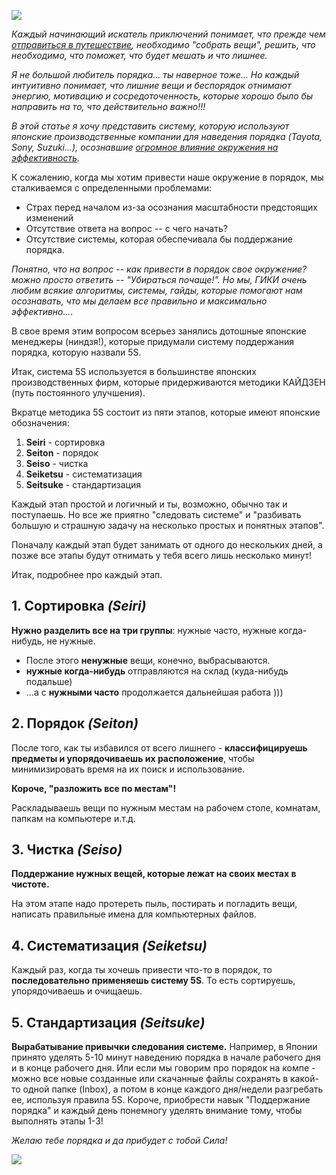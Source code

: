 
<!--
Title: Ниндзя эффективность. Как привести в порядок свое логово за 5 шагов.
PostId: 8869442958006577863
Published: true
-->

![](https://cdn.jsdelivr.net/gh/pashkas/levelupblog/2014%20-%20Ниндзя-эффективность%20Как%20привести%20свое%20логово%20в%20порядок%20за%205%20шагов/1.png)

*Каждый начинающий искатель приключений понимает, что прежде чем [отправиться в путешествие](http://nerdistway.blogspot.com/2013/08/blog-post_5490.html), необходимо "собрать вещи", решить, что необходимо, что поможет, что будет мешать и что лишнее.*

*Я не большой любитель порядка... ты наверное тоже... Но каждый интуитивно понимает, что лишние вещи и беспорядок отнимают энергию, мотивацию и сосредоточенность, которые хорошо было бы направить на то, что действительно важно!!!*

*В этой статье я хочу представить систему, которую используют японские производственные компании для наведения порядка (Tayota, Sony, Suzuki...), осознавшие [огромное влияние окружения на эффективность](https://nerdistway.blogspot.com/2014/06/blog-post.html).*

<!--more-->

К сожалению, когда мы хотим привести наше окружение в порядок, мы сталкиваемся с определенными проблемами:

-   Страх перед началом из-за осознания масштабности предстоящих изменений
-   Отсутствие ответа на вопрос -- с чего начать?
-   Отсутствие системы, которая обеспечивала бы поддержание порядка.

*Понятно, что на вопрос -- как привести в порядок свое окружение? можно просто ответить -- "Убираться почаще!". Но мы, ГИКИ очень любим всякие алгоритмы, системы, гайды, которые помогают нам осознавать, что мы делаем все правильно и максимально эффективно....*

В свое время этим вопросом всерьез занялись дотошные японские менеджеры (ниндзя!), которые придумали систему поддержания порядка, которую назвали 5S.

Итак, система 5S используется в большинстве японских производственных фирм, которые придерживаются методики КАЙДЗЕН (путь постоянного улучшения).

Вкратце методика 5S состоит из пяти этапов, которые имеют японские обозначения:

1.  **Seiri** - сортировка
2.  **Seiton** - порядок
3.  **Seiso** - чистка
4.  **Seiketsu** - систематизация
5.  **Seitsuke** - стандартизация

Каждый этап простой и логичный и ты, возможно, обычно так и поступаешь. Но все же приятно "следовать системе" и "разбивать большую и страшную задачу на несколько простых и понятных этапов".

Поначалу каждый этап будет занимать от одного до нескольких дней, а позже все этапы будут отнимать у тебя всего лишь несколько минут!

Итак, подробнее про каждый этап.

## 1. Сортировка *(Seiri)*

**Нужно разделить все на три группы**: нужные часто, нужные когда-нибудь, не нужные.

-   После этого **ненужные** вещи, конечно, выбрасываются.
-   **нужные когда-нибудь** отправляются на склад (куда-нибудь подальше)
-   ...​а с **нужными часто** продолжается дальнейшая работа )))

## 2. Порядок *(Seiton)*

После того, как ты избавился от всего лишнего - **классифицируешь предметы и упорядочиваешь их расположение**, чтобы минимизировать время на их поиск и использование.

**Короче, "разложить все по местам"!**

Раскладываешь вещи по нужным местам на рабочем столе, комнатам, папкам на компьютере и.т.д.

## 3. Чистка *(Seiso)*

**Поддержание нужных вещей, которые лежат на своих местах в чистоте.**

На этом этапе надо протереть пыль, постирать и погладить вещи, написать правильные имена для компьютерных файлов.

## 4. Систематизация *(Seiketsu)*

Каждый раз, когда ты хочешь привести что-то в порядок, то **последовательно применяешь систему 5S**. То есть сортируешь, упорядочиваешь и очищаешь.

## 5. Стандартизация *(Seitsuke)*

**Вырабатывание привычки следования системе.** Например, в Японии принято уделять 5-10 минут наведению порядка в начале рабочего дня и в конце рабочего дня. Или если мы говорим про порядок на компе - можно все новые созданные или скачанные файлы сохранять в какой-то одной папке (Inbox), а потом в конце каждого дня/недели разгребать ее, используя правила 5S. Короче, приобрести навык "Поддержание порядка" и каждый день понемногу уделять внимание тому, чтобы выполнять этапы 1-3!

*Желаю тебе порядка и да прибудет с тобой Сила!*

![](https://cdn.jsdelivr.net/gh/pashkas/levelupblog/2014%20-%20Ниндзя-эффективность%20Как%20привести%20свое%20логово%20в%20порядок%20за%205%20шагов/2.jpg)

